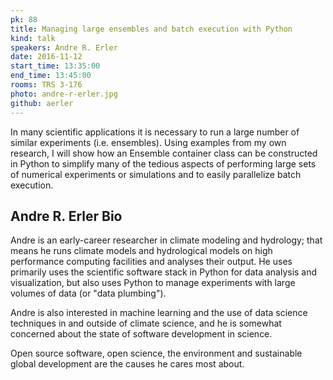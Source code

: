 ```yaml
---
pk: 88
title: Managing large ensembles and batch execution with Python
kind: talk
speakers: Andre R. Erler
date: 2016-11-12
start_time: 13:35:00
end_time: 13:45:00
rooms: TRS 3-176
photo: andre-r-erler.jpg
github: aerler
---
```


In many scientific applications it is necessary to run a large number of similar experiments (i.e. ensembles). Using examples from my own research, I will show how an Ensemble container class can be constructed in Python to simplify many of the tedious aspects of performing large sets of numerical experiments or simulations and to easily parallelize batch execution.

## Andre R. Erler Bio

Andre is an early-career researcher in climate modeling and hydrology; that means he runs climate models and hydrological models on high performance computing facilities and analyses their output. He uses primarily uses the scientific software stack in Python for data analysis  and visualization, but also uses Python to manage experiments with large volumes of data (or "data plumbing").

Andre is also interested in machine learning and the use of data science techniques in and outside of climate science, and he is somewhat concerned about the state of software development in science.

Open source software, open science, the environment and sustainable global development are the causes he cares most about.